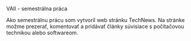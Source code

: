 VAII - semestrálna práca

Ako semestrálnu prácu som vytvoril web stránku TechNews.
Na stránke možme prezerať, komentovať a pridávať články súvisiace s počítačovou technikou alebo softwareom.

